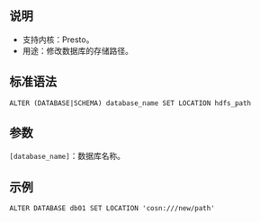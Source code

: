 ## 说明
- 支持内核：Presto。
- 用途：修改数据库的存储路径。

## 标准语法
```
ALTER (DATABASE|SCHEMA) database_name SET LOCATION hdfs_path
```
## 参数
`[database_name]`：数据库名称。


## 示例
```
ALTER DATABASE db01 SET LOCATION 'cosn:///new/path'
```
